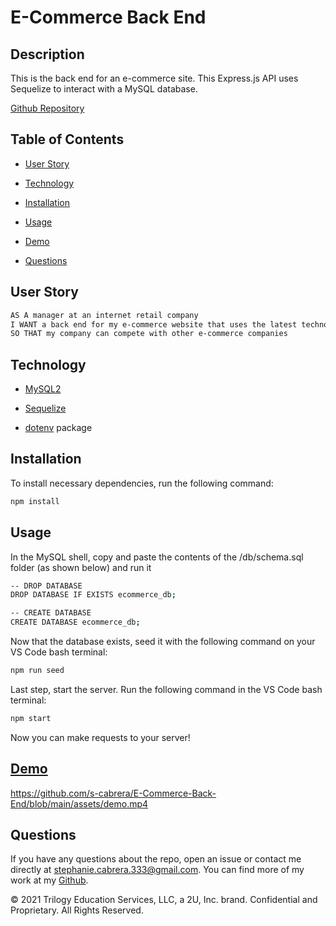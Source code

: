 # E-Commerce Back End

## Description

This is the back end for an e-commerce site. This Express.js API uses Sequelize to interact with a MySQL database.

[Github Repository](https://github.com/s-cabrera/E-Commerce-Back-End)

## Table of Contents 
* [User Story](#userstory)

* [Technology](#technology)

* [Installation](#installation)

* [Usage](#usage)

* [Demo](#demo)

* [Questions](#questions)

## User Story

```md
AS A manager at an internet retail company
I WANT a back end for my e-commerce website that uses the latest technologies
SO THAT my company can compete with other e-commerce companies
```

## Technology
  * [MySQL2](https://www.npmjs.com/package/mysql)
  
  * [Sequelize](https://www.npmjs.com/package/sequelize)
  
  * [dotenv](https://www.npmjs.com/package/dotenv) package

## Installation 

To install necessary dependencies, run the following command:
```bash
npm install
```

## Usage

In the MySQL shell, copy and paste the contents of the /db/schema.sql folder (as shown below) and run it

```bash
-- DROP DATABASE
DROP DATABASE IF EXISTS ecommerce_db;

-- CREATE DATABASE
CREATE DATABASE ecommerce_db;
```
Now that the database exists, seed it with the following command on your VS Code bash terminal: 

```bash
npm run seed
```

Last step, start the server. Run the following command in the VS Code bash terminal:

```bash
npm start
```

Now you can make requests to your server!

## [Demo](https://drive.google.com/file/d/1b9UrngUzqPjFB2z6fjByYTp_Jkuzo5U6/view)

https://github.com/s-cabrera/E-Commerce-Back-End/blob/main/assets/demo.mp4

## Questions

If you have any questions about the repo, open an issue or contact me directly at stephanie.cabrera.333@gmail.com. You can find more of my work at my [Github](https://github.com/s-cabrera/).

© 2021 Trilogy Education Services, LLC, a 2U, Inc. brand. Confidential and Proprietary. All Rights Reserved.
